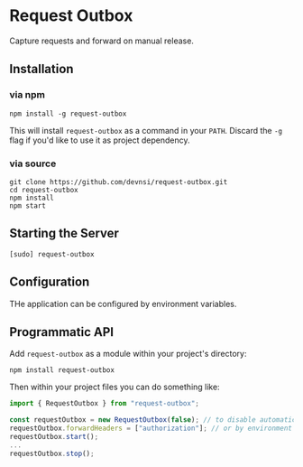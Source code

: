 Request Outbox
===========

Capture requests and forward on manual release.

## Installation

### via npm

```shell
npm install -g request-outbox
```

This will install `request-outbox` as a command in your `PATH`. 
Discard the `-g` flag if you'd like to use it as project dependency.

### via source

```shell
git clone https://github.com/devnsi/request-outbox.git
cd request-outbox
npm install
npm start
```

## Starting the Server

```shell
[sudo] request-outbox
```

## Configuration

THe application can be configured by environment variables.

## Programmatic API

Add `request-outbox` as a module within your project's directory:

```shell
npm install request-outbox
```

Then within your project files you can do something like:

```javascript
import { RequestOutbox } from "request-outbox";

const requestOutbox = new RequestOutbox(false); // to disable automatic start up.
requestOutbox.forwardHeaders = ["authorization"]; // or by environment variables.
requestOutbox.start();
...
requestOutbox.stop();
```
